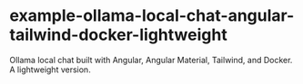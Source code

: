 # example-ollama-local-chat-angular-tailwind-docker-lightweight
Ollama local chat built with Angular, Angular Material, Tailwind, and Docker. A lightweight version.
